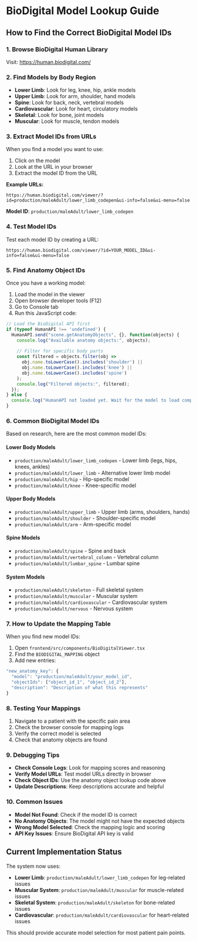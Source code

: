 # BioDigital Model Lookup Guide

## How to Find the Correct BioDigital Model IDs

### 1. Browse BioDigital Human Library
Visit: https://human.biodigital.com/

### 2. Find Models by Body Region
- **Lower Limb**: Look for leg, knee, hip, ankle models
- **Upper Limb**: Look for arm, shoulder, hand models  
- **Spine**: Look for back, neck, vertebral models
- **Cardiovascular**: Look for heart, circulatory models
- **Skeletal**: Look for bone, joint models
- **Muscular**: Look for muscle, tendon models

### 3. Extract Model IDs from URLs
When you find a model you want to use:

1. Click on the model
2. Look at the URL in your browser
3. Extract the model ID from the URL

**Example URLs:**
```
https://human.biodigital.com/viewer/?id=production/maleAdult/lower_limb_codepen&ui-info=false&ui-menu=false
```
**Model ID**: `production/maleAdult/lower_limb_codepen`

### 4. Test Model IDs
Test each model ID by creating a URL:
```
https://human.biodigital.com/viewer/?id=YOUR_MODEL_ID&ui-info=false&ui-menu=false
```

### 5. Find Anatomy Object IDs
Once you have a working model:

1. Load the model in the viewer
2. Open browser developer tools (F12)
3. Go to Console tab
4. Run this JavaScript code:

```javascript
// Load the BioDigital API first
if (typeof HumanAPI !== 'undefined') {
  HumanAPI.send("scene.getAnatomyObjects", {}, function(objects) {
    console.log("Available anatomy objects:", objects);
    
    // Filter for specific body parts
    const filtered = objects.filter(obj => 
      obj.name.toLowerCase().includes('shoulder') || 
      obj.name.toLowerCase().includes('knee') ||
      obj.name.toLowerCase().includes('spine')
    );
    console.log("Filtered objects:", filtered);
  });
} else {
  console.log("HumanAPI not loaded yet. Wait for the model to load completely.");
}
```

### 6. Common BioDigital Model IDs

Based on research, here are the most common model IDs:

#### Lower Body Models
- `production/maleAdult/lower_limb_codepen` - Lower limb (legs, hips, knees, ankles)
- `production/maleAdult/lower_limb` - Alternative lower limb model
- `production/maleAdult/hip` - Hip-specific model
- `production/maleAdult/knee` - Knee-specific model

#### Upper Body Models  
- `production/maleAdult/upper_limb` - Upper limb (arms, shoulders, hands)
- `production/maleAdult/shoulder` - Shoulder-specific model
- `production/maleAdult/arm` - Arm-specific model

#### Spine Models
- `production/maleAdult/spine` - Spine and back
- `production/maleAdult/vertebral_column` - Vertebral column
- `production/maleAdult/lumbar_spine` - Lumbar spine

#### System Models
- `production/maleAdult/skeleton` - Full skeletal system
- `production/maleAdult/muscular` - Muscular system
- `production/maleAdult/cardiovascular` - Cardiovascular system
- `production/maleAdult/nervous` - Nervous system

### 7. How to Update the Mapping Table

When you find new model IDs:

1. Open `frontend/src/components/BioDigitalViewer.tsx`
2. Find the `BIODIGITAL_MAPPING` object
3. Add new entries:

```javascript
"new_anatomy_key": {
  "model": "production/maleAdult/your_model_id",
  "objectIds": ["object_id_1", "object_id_2"],
  "description": "Description of what this represents"
}
```

### 8. Testing Your Mappings

1. Navigate to a patient with the specific pain area
2. Check the browser console for mapping logs
3. Verify the correct model is selected
4. Check that anatomy objects are found

### 9. Debugging Tips

- **Check Console Logs**: Look for mapping scores and reasoning
- **Verify Model URLs**: Test model URLs directly in browser
- **Check Object IDs**: Use the anatomy object lookup code above
- **Update Descriptions**: Keep descriptions accurate and helpful

### 10. Common Issues

- **Model Not Found**: Check if the model ID is correct
- **No Anatomy Objects**: The model might not have the expected objects
- **Wrong Model Selected**: Check the mapping logic and scoring
- **API Key Issues**: Ensure BioDigital API key is valid

## Current Implementation Status

The system now uses:
- **Lower Limb**: `production/maleAdult/lower_limb_codepen` for leg-related issues
- **Muscular System**: `production/maleAdult/muscular` for muscle-related issues  
- **Skeletal System**: `production/maleAdult/skeleton` for bone-related issues
- **Cardiovascular**: `production/maleAdult/cardiovascular` for heart-related issues

This should provide accurate model selection for most patient pain points.
